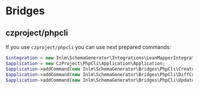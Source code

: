 
# Bridges

## czproject/phpcli

If you use `czproject/phpcli` you can use next prepared commands:

```php
$integration = new Inlm\SchemaGenerator\Integrations\LeanMapperIntegration(...);
$application = new CzProject\PhpCli\Application\Application;
$application->addCommand(new Inlm\SchemaGenerator\Bridges\PhpCli\CreateMigrationCommand($integration));
$application->addCommand(new Inlm\SchemaGenerator\Bridges\PhpCli\DiffCommand($integration));
$application->addCommand(new Inlm\SchemaGenerator\Bridges\PhpCli\UpdateDatabaseCommand($integration));
```

